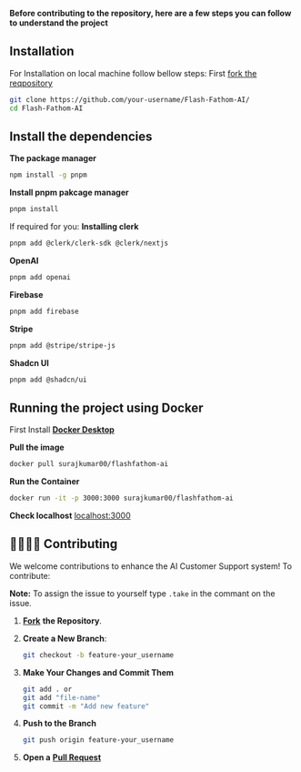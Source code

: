 **Before contributing to the repository, here are a few steps you can follow to understand the project**

## Installation 
For Installation on local machine follow bellow steps:
First [fork the reqpository](https://github.com/Suraj-kumar00/Flash-Fathom-AI/fork)

```sh
git clone https://github.com/your-username/Flash-Fathom-AI/
cd Flash-Fathom-AI
```
## Install the dependencies
**The package manager**
```sh
npm install -g pnpm
```
**Install pnpm pakcage manager**
```sh
pnpm install
```

If required for you: 
**Installing clerk**
```bash
pnpm add @clerk/clerk-sdk @clerk/nextjs
```

**OpenAI**
```bash
pnpm add openai
```

**Firebase**
```bash
pnpm add firebase
```
**Stripe**
```bash
pnpm add @stripe/stripe-js
```
**Shadcn UI**
```bash
pnpm add @shadcn/ui
```

## Running the project using Docker
First Install [**Docker Desktop**](https://www.docker.com/products/docker-desktop/)

**Pull the image**
```bash
docker pull surajkumar00/flashfathom-ai 
```
**Run the Container**
```bash
docker run -it -p 3000:3000 surajkumar00/flashfathom-ai
```
**Check localhost**
[localhost:3000](localhost:3000)


## 🫱🏼‍🫲🏻 Contributing

We welcome contributions to enhance the AI Customer Support system! To contribute:

**Note:** To assign the issue to yourself type `.take` in the commant on the issue.

1. **[Fork](https://github.com/Suraj-kumar00/Flash-Fathom-AI/fork)** **the Repository**.

2. **Create a New Branch**:

   ```bash
   git checkout -b feature-your_username

   ```

3. **Make Your Changes and Commit Them**

   ```bash
   git add . or
   git add "file-name"
   git commit -m "Add new feature"

   ```

4. **Push to the Branch**

   ```bash
   git push origin feature-your_username

   ```

5. **Open a** **[Pull Request](https://github.com/Suraj-kumar00/Flash-Fathom-AI/pulls)**
